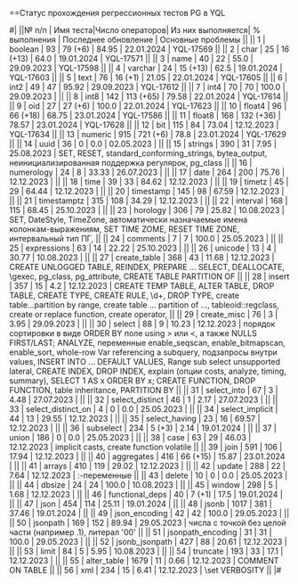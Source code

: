 ==Статус прохождения регрессионных тестов PG в YQL

#|
||№ п/п | Имя теста|Число операторов| Из них выполняется| % выполнения | Последнее обновление | Основные проблемы ||
|| 1 | boolean | 93 | 79 (+6) | 84.95 | 22.01.2024 | YQL-17569 ||
|| 2 | char | 25 | 16 (+13) | 64.0 | 19.01.2024 | YQL-17571 ||
|| 3 | name | 40 | 22 | 55.0 | 29.09.2023 | YQL-17598 ||
|| 4 | varchar | 24 | 15 (+13) | 62.5 | 19.01.2024 | YQL-17603 ||
|| 5 | text | 76 | 16 (+1) | 21.05 | 22.01.2024 | YQL-17605 ||
|| 6 | int2 | 49 | 47 | 95.92 | 29.09.2023 | YQL-17612 ||
|| 7 | int4 | 70 | 70 | 100.0 | 29.09.2023 | ||
|| 8 | int8 | 142 | 113 (+65) | 79.58 | 22.01.2024 | YQL-17614 ||
|| 9 | oid | 27 | 27 (+6) | 100.0 | 22.01.2024 | YQL-17623 ||
|| 10 | float4 | 96 | 66 (+18) | 68.75 | 23.01.2024 | YQL-17586 ||
|| 11 | float8 | 168 | 132 (+36) | 78.57 | 23.01.2024 | YQL-17628 ||
|| 12 | bit | 115 | 84 | 73.04 | 12.12.2023 | YQL-17634 ||
|| 13 | numeric | 915 | 721 (+6) | 78.8 | 23.01.2024 | YQL-17629 ||
|| 14 | uuid | 36 | 0 | 0.0 | 02.05.2023 | ||
|| 15 | strings | 390 | 31 | 7.95 | 25.08.2023 | SET, RESET, standard_conforming_strings, bytea_output, неинициализированная поддержка регулярок, pg_class  ||
|| 16 | numerology | 24 | 8 | 33.33 | 26.07.2023 |  ||
|| 17 | date | 264 | 200 | 75.76 | 12.12.2023 | ||
|| 18 | time | 39 | 33 | 84.62 | 12.12.2023 | ||
|| 19 | timetz | 45 | 29 | 64.44 | 12.12.2023 | ||
|| 20 | timestamp | 145 | 98 | 67.59 | 12.12.2023 | ||
|| 21 | timestamptz | 315 | 108 | 34.29 | 12.12.2023 | ||
|| 22 | interval | 168 | 115 | 68.45 | 25.10.2023 | ||
|| 23 | horology | 306 | 79 | 25.82 | 10.08.2023 | SET, DateStyle, TimeZone, автоматически назначаемые имена колонкам-выражениям, SET TIME ZOME, RESET TIME ZONE, интервальный тип ПГ, ||
|| 24 | comments | 7 | 7 | 100.0 | 25.05.2023 |  ||
|| 25 | expressions | 63 | 14 | 22.22 | 25.10.2023 | ||
|| 26 | unicode | 13 | 4 | 30.77 | 10.08.2023 | ||
|| 27 | create_table | 368 | 43 | 11.68 | 12.12.2023 | CREATE UNLOGGED TABLE, REINDEX, PREPARE ... SELECT, DEALLOCATE, \gexec, pg_class, pg_attribute, CREATE TABLE PARTITION OF ||
|| 28 | insert | 357 | 15 | 4.2 | 12.12.2023 | CREATE TEMP TABLE, ALTER TABLE, DROP TABLE, CREATE TYPE, CREATE RULE, \d+, DROP TYPE, create table...partition by range, create table ... partition of ..., tableoid::regclass, create or replace function, create operator, ||
|| 29 | create_misc | 76 | 3 | 3.95 | 29.09.2023 | ||
|| 30 | select | 88 | 9 | 10.23 | 12.12.2023 | порядок сортировки в виде  ORDER BY поле using > или <, а также NULLS FIRST/LAST; ANALYZE, переменные enable_seqscan, enable_bitmapscan, enable_sort,  whole-row Var referencing a subquery, подзапросы внутри values, INSERT INTO ... DEFAULT VALUES, Range sub select unsupported lateral, CREATE INDEX, DROP INDEX, explain (опции costs, analyze, timing, summary), SELECT 1 AS x ORDER BY x; CREATE FUNCTION, DROP FUNCTION, table inheritance, PARTITION BY ||
|| 31 | select_into | 67 | 3 | 4.48 | 27.07.2023 | ||
|| 32 | select_distinct | 46 | 1 | 2.17 | 27.07.2023 | ||
|| 33 | select_distinct_on | 4 | 0 | 0.0 | 25.05.2023 | ||
|| 34 | select_implicit | 44 | 13 | 29.55 | 12.12.2023 | ||
|| 35 | select_having | 23 | 16 | 69.57 | 12.12.2023 | ||
|| 36 | subselect | 234 | 5 (+3) | 2.14 | 19.01.2024 | ||
|| 37 | union | 186 | 0 | 0.0 | 25.05.2023 | ||
|| 38 | case | 63 | 29 | 46.03 | 12.12.2023 | implicit casts, create function volatile ||
|| 39 | join | 591 | 106 | 17.94 | 12.12.2023 | ||
|| 40 | aggregates | 416 | 66 (+15) | 15.87 | 23.01.2024 | ||
|| 41 | arrays | 410 | 119 | 29.02 | 12.12.2023 | ||
|| 42 | update | 288 | 22 | 7.64 | 12.12.2023 | :-переменные ||
|| 43 | delete | 10 | 0 | 0.0 | 25.05.2023 | ||
|| 44 | dbsize | 24 | 24 | 100.0 | 10.08.2023 | ||
|| 45 | window | 298 | 5 | 1.68 | 12.12.2023 | ||
|| 46 | functional_deps | 40 | 7 (+1) | 17.5 | 19.01.2024 | ||
|| 47 | json | 454 | 114 | 25.11 | 19.01.2024 | ||
|| 48 | jsonb | 1017 | 381 | 37.46 | 19.01.2024 | ||
|| 49 | json_encoding | 42 | 42 | 100.0 | 29.05.2023 | ||
|| 50 | jsonpath | 169 | 152 | 89.94 | 29.05.2023 | числа с точкой без целой части (например .1), литерал '00' ||
|| 51 | jsonpath_encoding | 31 | 31 | 100.0 | 29.05.2023 | ||
|| 52 | jsonb_jsonpath | 427 | 88 | 20.61 | 12.12.2023 | ||
|| 53 | limit | 84 | 5 | 5.95 | 10.08.2023 | ||
|| 54 | truncate | 193 | 33 | 17.1 | 12.12.2023 | ||
|| 55 | alter_table | 1679 | 11 | 0.66 | 12.12.2023 | COMMENT ON TABLE ||
|| 56 | xml | 234 | 15 | 6.41 | 12.12.2023 | \set VERBOSITY ||
|#
